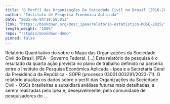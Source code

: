 ```yaml
---
title: "O Perfil das Organizações Da Sociedade Civil no Brasil (2016-2025)"
author: "Instituto de Pesquisa Econômica Aplicada"
date: "2025-06-04T19:58:01Z"
link: "https://bookdown.org/mosc_ipea/relatorio-estatistico-MOSC-2025/"
length_weight: "100%"
repo: "rstudio/bookdown-demo"
pinned: false
---
```


Relatório Quantitativo do sobre o Mapa das Organizações da Sociedade Civil do Brasil. IPEA - Governo Federal. [...] Este relatório de pesquisa é o resultado da quarta ação prevista no plano de trabalho definido na parceria entre o Instituto de Pesquisa Econômica Aplicada - Ipea e a Secretaria Geral da Presidência da República - SGPR (processo 03001.003291/2023-71). O relatório atualiza os dados sobre o perfil das Organizações da Sociedade Civil - OSCs brasileiras e subsidiará análises futuras mais detalhadas, a serem realizadas pelo Ipea e, desejavelmente, pela comunidade de pesquisadores do ...
